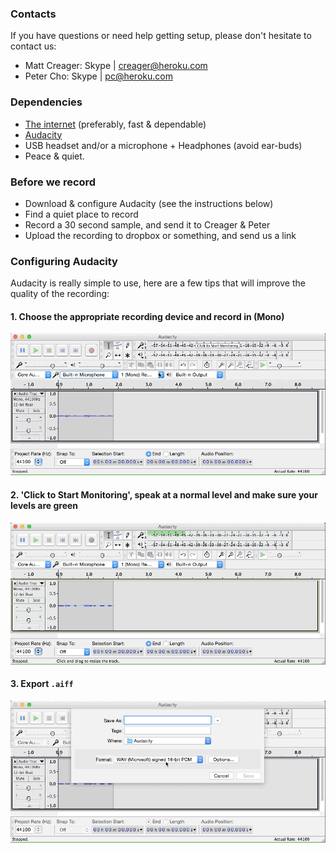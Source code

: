 
### Contacts

If you have questions or need help getting setup, please don't hesitate to contact us:

- Matt Creager: Skype | creager@heroku.com
- Peter Cho: Skype | pc@heroku.com

### Dependencies

- [The internet](https://45.media.tumblr.com/cd67ee315543aad3b9947b67ee49102f/tumblr_mq3o8iycut1qbhoheo1_500.gif) (preferably, fast & dependable)
- [Audacity](http://audacityteam.org/)
- USB headset and/or a microphone + Headphones (avoid ear-buds)
- Peace & quiet.

### Before we record

- Download & configure Audacity (see the instructions below)
- Find a quiet place to record
- Record a 30 second sample, and send it to Creager & Peter
- Upload the recording to dropbox or something, and send us a link

### Configuring Audacity
Audacity is really simple to use, here are a few tips that will improve the quality of the recording:

#### 1. Choose the appropriate recording device and **record in (Mono)**

![Audacity select mono](./audacity_mono.gif)

#### 2. 'Click to Start Monitoring', speak at a normal level and make sure your levels are green

![Audacity levels in the green](./audacity_levels.gif)

#### 3. Export `.aiff`

![Audacity export selection](./audacity_export.gif)